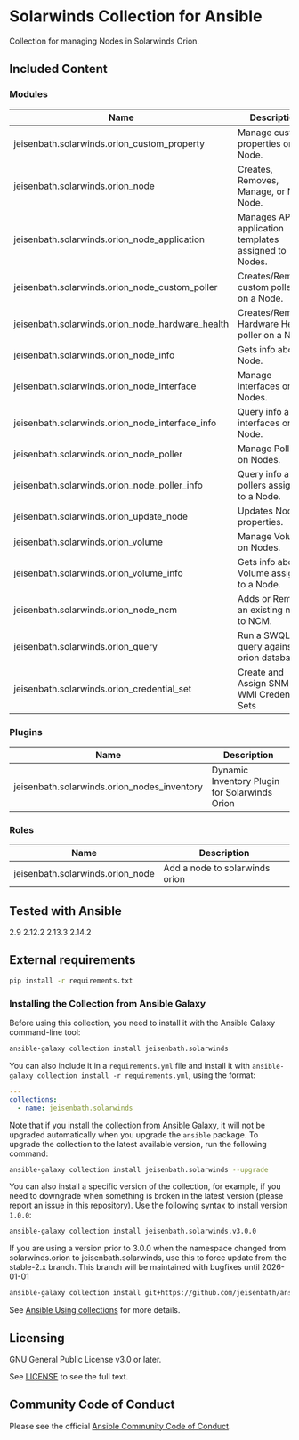 # Solarwinds Collection for Ansible
<!-- Add CI and code coverage badges here. Samples included below. -->

<!-- Describe the collection and why a user would want to use it. What does the collection do? -->
Collection for managing Nodes in Solarwinds Orion.

## Included Content

<!--start collection content-->
### Modules
| Name                                       | Description                                                 |
|--------------------------------------------|-------------------------------------------------------------|
| jeisenbath.solarwinds.orion_custom_property       | Manage custom properties on Node.                    |
| jeisenbath.solarwinds.orion_node                  | Creates, Removes, Manage, or Mute Node.              |
| jeisenbath.solarwinds.orion_node_application      | Manages APM application templates assigned to Nodes. |
| jeisenbath.solarwinds.orion_node_custom_poller    | Creates/Removes custom pollers on a Node.            |
| jeisenbath.solarwinds.orion_node_hardware_health  | Creates/Removes Hardware Health poller on a Node.    |
| jeisenbath.solarwinds.orion_node_info             | Gets info about a Node.                              |
| jeisenbath.solarwinds.orion_node_interface        | Manage interfaces on Nodes.                          |
| jeisenbath.solarwinds.orion_node_interface_info   | Query info about interfaces on a Node.               |
| jeisenbath.solarwinds.orion_node_poller           | Manage Pollers on Nodes.                             |
| jeisenbath.solarwinds.orion_node_poller_info      | Query info about pollers assigned to a Node.         |
| jeisenbath.solarwinds.orion_update_node           | Updates Node properties.                             |
| jeisenbath.solarwinds.orion_volume                | Manage Volumes on Nodes.                             |
| jeisenbath.solarwinds.orion_volume_info           | Gets info about a Volume assigned to a Node.         |
| jeisenbath.solarwinds.orion_node_ncm              | Adds or Removes an existing node to NCM.             |
| jeisenbath.solarwinds.orion_query                 | Run a SWQL query against the orion database.         |
| jeisenbath.solarwinds.orion_credential_set        | Create and Assign SNMPv3, WMI Credential Sets        |

### Plugins
| Name                                   | Description                                   |
|----------------------------------------|-----------------------------------------------|
| jeisenbath.solarwinds.orion_nodes_inventory | Dynamic Inventory Plugin for Solarwinds Orion |

### Roles
| Name                        | Description                    |
|-----------------------------|--------------------------------|
| jeisenbath.solarwinds.orion_node | Add a node to solarwinds orion |

## Tested with Ansible

<!-- List the versions of Ansible the collection has been tested with. Must match what is in galaxy.yml. -->
2.9
2.12.2
2.13.3
2.14.2

## External requirements

```bash
pip install -r requirements.txt
```

### Installing the Collection from Ansible Galaxy

Before using this collection, you need to install it with the Ansible Galaxy command-line tool:
```bash
ansible-galaxy collection install jeisenbath.solarwinds
```

You can also include it in a `requirements.yml` file and install it with `ansible-galaxy collection install -r requirements.yml`, using the format:
```yaml
---
collections:
  - name: jeisenbath.solarwinds
```

Note that if you install the collection from Ansible Galaxy, it will not be upgraded automatically when you upgrade the `ansible` package. To upgrade the collection to the latest available version, run the following command:
```bash
ansible-galaxy collection install jeisenbath.solarwinds --upgrade
```

You can also install a specific version of the collection, for example, if you need to downgrade when something is broken in the latest version (please report an issue in this repository). Use the following syntax to install version `1.0.0`:

```bash
ansible-galaxy collection install jeisenbath.solarwinds,v3.0.0
```

If you are using a version prior to 3.0.0 when the namespace changed from solarwinds.orion to jeisenbath.solarwinds, use this to force update from the stable-2.x branch.
This branch will be maintained with bugfixes until 2026-01-01

```bash
ansible-galaxy collection install git+https://github.com/jeisenbath/ansible-collection-solarwinds-orion.git,stable-2.x --force
```

See [Ansible Using collections](https://docs.ansible.com/ansible/devel/user_guide/collections_using.html) for more details.

## Licensing

<!-- Include the appropriate license information here and a pointer to the full licensing details. If the collection contains modules migrated from the ansible/ansible repo, you must use the same license that existed in the ansible/ansible repo. See the GNU license example below. -->

GNU General Public License v3.0 or later.

See [LICENSE](https://www.gnu.org/licenses/gpl-3.0.txt) to see the full text.

## Community Code of Conduct

Please see the official [Ansible Community Code of Conduct](https://docs.ansible.com/ansible/latest/community/code_of_conduct.html#code-of-conduct).
